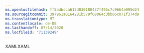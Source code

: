```yaml
---
ms.openlocfilehash: ff5adbcca612d030180437f495c7c9664a999d24
ms.sourcegitcommit: 397961a0164281b579f68064c3bb66c071f374d9
ms.translationtype: MT
ms.contentlocale: de-DE
ms.lasthandoff: 07/14/2020
ms.locfileid: "71139249"
---
```

<span data-ttu-id="119a1-101">XAML</span><span class="sxs-lookup"><span data-stu-id="119a1-101">XAML</span></span>